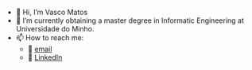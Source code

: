- 👋 Hi, I’m Vasco Matos
- 🌱 I’m currently obtaining a master degree in Informatic Engineering at Universidade do Minho.
- 📫 How to reach me:
    - 📧 [email](vasco.matos.2001@gmail.com)
    - 🔗 [LinkedIn](https://www.linkedin.com/in/vasco--matos/)

<!---
vasco1m/vasco1m is a ✨ special ✨ repository because its `README.md` (this file) appears on your GitHub profile.
You can click the Preview link to take a look at your changes.
--->
